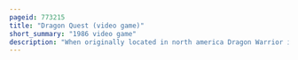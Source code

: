 ```yaml
---
pageid: 773215
title: "Dragon Quest (video game)"
short_summary: "1986 video game"
description: "When originally located in north america Dragon Warrior is a role-playing Video Game developed by Chunsoft and published by Enix for the nintendo Entertainment System. It was originally released in Japan in 1986 and in north America in 1989 by Nintendo. It is the first Game in the Dragon Quest Video Game Series. Dragon Quest has been ported and remade for several video Game Platforms including the Msx msx2 pc-9801 super Famicom Game Boy Color nintendo 3ds Playstation 4 mobile Phones and the Nintendo Switch since 2019. The Player controls the Hero Character who is charged with saving the Kingdom of Alefgard and rescuing its Princess from the evil Dragon Lord. Dragon Warrior's Story became the second Part of a Trilogy with several Spinoff Anime and Manga Series."
---
```

